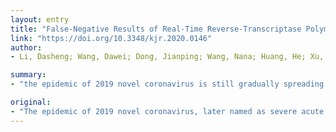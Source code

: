```yaml
---
layout: entry
title: "False-Negative Results of Real-Time Reverse-Transcriptase Polymerase Chain Reaction for Severe Acute Respiratory Syndrome Coronavirus 2: Role of Deep-Learning-Based CT Diagnosis and Insights from Two Cases"
link: "https://doi.org/10.3348/kjr.2020.0146"
author:
- Li, Dasheng; Wang, Dawei; Dong, Jianping; Wang, Nana; Huang, He; Xu, Haiwang; Xia, Chen

summary:
- "the epidemic of 2019 novel coronavirus is still gradually spreading worldwide. The nucleic acid test or genetic sequencing serves as the gold standard method for confirmation of infection. Recent studies have reported false-negative results of real-time reverse-transcriptase polymerase chain reaction (rRT-PCR) Coinfection with SARS-COV-2 and other viruses has been discussed as well. We report two representative false-positive cases and discuss the role of clinical data with rRT."

original:
- "The epidemic of 2019 novel coronavirus, later named as severe acute respiratory syndrome coronavirus 2 (SARS-CoV-2), is still gradually spreading worldwide. The nucleic acid test or genetic sequencing serves as the gold standard method for confirmation of infection, yet several recent studies have reported false-negative results of real-time reverse-transcriptase polymerase chain reaction (rRT-PCR). Here, we report two representative false-negative cases and discuss the supplementary role of clinical data with rRT-PCR, including laboratory examination results and computed tomography features. Coinfection with SARS-COV-2 and other viruses has been discussed as well."
---
```


